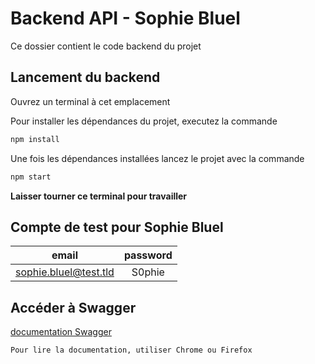 # Backend API - Sophie Bluel

Ce dossier contient le code backend du projet

## Lancement du backend 

Ouvrez un terminal à cet emplacement

Pour installer les dépendances du projet, executez la commande 
```bash 
npm install
```

Une fois les dépendances installées lancez le projet avec la commande 
```bash 
npm start 
```

**Laisser tourner ce terminal pour travailler**

## Compte de test pour Sophie Bluel

|email|password|
| :---------------: | :---------------: |
|sophie.bluel@test.tld|S0phie|
    
## Accéder à Swagger

[documentation Swagger](http://localhost:5678/api-docs/)

    Pour lire la documentation, utiliser Chrome ou Firefox
